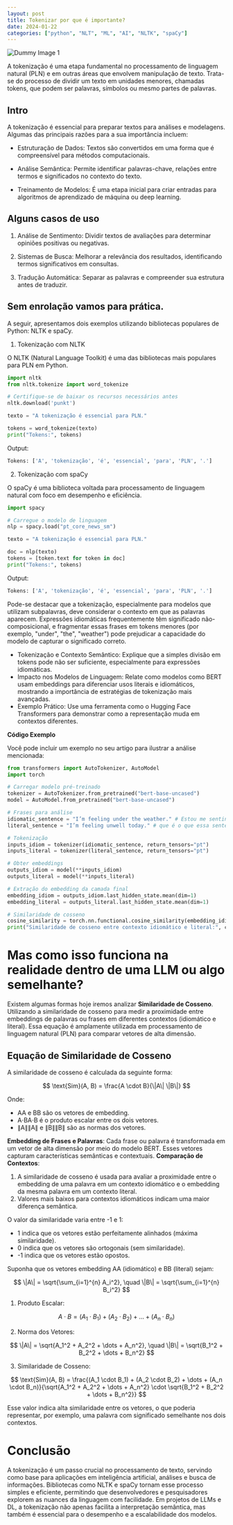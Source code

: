 ```yaml
---
layout: post
title: Tokenizar por que é importante?
date: 2024-01-22
categories: ["python", "NLT", "ML", "AI", "NLTK", "spaCy"]
---
```



![Dummy Image 1](https://picsum.photos/1366/768)

A tokenização é uma etapa fundamental no processamento de linguagem natural (PLN) e em outras áreas que envolvem manipulação de texto. Trata-se do processo de dividir um texto em unidades menores, chamadas tokens, que podem ser palavras, símbolos ou mesmo partes de palavras.

## Intro

A tokenização é essencial para preparar textos para análises e modelagens. Algumas das principais razões para a sua importância incluem:

- Estruturação de Dados: Textos são convertidos em uma forma que é compreensível para métodos computacionais.

- Análise Semântica: Permite identificar palavras-chave, relações entre termos e significados no contexto do texto.

- Treinamento de Modelos: É uma etapa inicial para criar entradas para algoritmos de aprendizado de máquina ou deep learning.

## Alguns casos de uso

1. Análise de Sentimento: Dividir textos de avaliações para determinar opiniões positivas ou negativas.

2. Sistemas de Busca: Melhorar a relevância dos resultados, identificando termos significativos em consultas.

3. Tradução Automática: Separar as palavras e compreender sua estrutura antes de traduzir.

## Sem enrolação vamos para prática.

A seguir, apresentamos dois exemplos utilizando bibliotecas populares de Python: NLTK e spaCy.

1. Tokenização com NLTK

O NLTK (Natural Language Toolkit) é uma das bibliotecas mais populares para PLN em Python.

```python
import nltk
from nltk.tokenize import word_tokenize

# Certifique-se de baixar os recursos necessários antes
nltk.download('punkt')

texto = "A tokenização é essencial para PLN."

tokens = word_tokenize(texto)
print("Tokens:", tokens)
```

Output:

```python
Tokens: ['A', 'tokenização', 'é', 'essencial', 'para', 'PLN', '.']
```

2. Tokenização com spaCy

O spaCy é uma biblioteca voltada para processamento de linguagem natural com foco em desempenho e eficiência.

```python
import spacy

# Carregue o modelo de linguagem
nlp = spacy.load("pt_core_news_sm")

texto = "A tokenização é essencial para PLN."

doc = nlp(texto)
tokens = [token.text for token in doc]
print("Tokens:", tokens)
```

Output:

```python
Tokens: ['A', 'tokenização', 'é', 'essencial', 'para', 'PLN', '.']
```
Pode-se destacar que a tokenização, especialmente para modelos que utilizam subpalavras, deve considerar o contexto em que as palavras aparecem. Expressões idiomáticas frequentemente têm significado não-composicional, e fragmentar essas frases em tokens menores (por exemplo, "under", "the", "weather") pode prejudicar a capacidade do modelo de capturar o significado correto.


- Tokenização e Contexto Semântico: Explique que a simples divisão em tokens pode não ser suficiente, especialmente para expressões idiomáticas.
- Impacto nos Modelos de Linguagem: Relate como modelos como BERT usam embeddings para diferenciar usos literais e idiomáticos, mostrando a importância de estratégias de tokenização mais avançadas.
- Exemplo Prático: Use uma ferramenta como o Hugging Face Transformers para demonstrar como a representação muda em contextos diferentes.

**Código Exemplo**

Você pode incluir um exemplo no seu artigo para ilustrar a análise mencionada:
```python
from transformers import AutoTokenizer, AutoModel
import torch

# Carregar modelo pré-treinado
tokenizer = AutoTokenizer.from_pretrained("bert-base-uncased")
model = AutoModel.from_pretrained("bert-base-uncased")

# Frases para análise
idiomatic_sentence = "I’m feeling under the weather." # Estou me sentindo debaixo do tempo, mas na verdade representa: não estou me sentindo bem
literal_sentence = "I’m feeling unwell today." # que é o que essa sentença significa...

# Tokenização
inputs_idiom = tokenizer(idiomatic_sentence, return_tensors="pt")
inputs_literal = tokenizer(literal_sentence, return_tensors="pt")

# Obter embeddings
outputs_idiom = model(**inputs_idiom)
outputs_literal = model(**inputs_literal)

# Extração do embedding da camada final
embedding_idiom = outputs_idiom.last_hidden_state.mean(dim=1)
embedding_literal = outputs_literal.last_hidden_state.mean(dim=1)

# Similaridade de cosseno
cosine_similarity = torch.nn.functional.cosine_similarity(embedding_idiom, embedding_literal)
print("Similaridade de cosseno entre contexto idiomático e literal:", cosine_similarity.item())
```
# Mas como isso funciona na realidade dentro de uma LLM ou algo semelhante?

Existem algumas formas hoje iremos analizar **Similaridade de Cosseno**.
Utilizando a similaridade de cosseno para medir a proximidade entre embeddings de palavras ou frases em diferentes contextos (idiomático e literal). Essa equação é amplamente utilizada em processamento de linguagem natural (PLN) para comparar vetores de alta dimensão.

## Equação de Similaridade de Cosseno

A similaridade de cosseno é calculada da seguinte forma:

$$
\text{Sim}(A, B) = \frac{A \cdot B}{\|A\| \|B\|}
$$

Onde:

- AA e BB são os vetores de embedding.
- A⋅BA⋅B é o produto escalar entre os dois vetores.
- ∥A∥∥A∥ e ∥B∥∥B∥ são as normas dos vetores.


**Embedding de Frases e Palavras**: Cada frase ou palavra é transformada em um vetor de alta dimensão por meio do modelo BERT. Esses vetores capturam características semânticas e contextuais.
**Comparação de Contextos**:
  1. A similaridade de cosseno é usada para avaliar a proximidade entre o embedding de uma palavra em um contexto idiomático e o embedding da mesma palavra em um contexto literal.
  2. Valores mais baixos para contextos idiomáticos indicam uma maior diferença semântica.

O valor da similaridade varia entre -1 e 1:


- 1 indica que os vetores estão perfeitamente alinhados (máxima similaridade).
- 0 indica que os vetores são ortogonais (sem similaridade).
- -1 indica que os vetores estão opostos.

Suponha que os vetores embedding AA (idiomático) e BB (literal) sejam:

$$
\|A\| = \sqrt{\sum_{i=1}^{n} A_i^2}, \quad \|B\| = \sqrt{\sum_{i=1}^{n} B_i^2}
$$

1. Produto Escalar:

$$
A \cdot B = (A_1 \cdot B_1) + (A_2 \cdot B_2) + \dots + (A_n \cdot B_n)
$$

2. Norma dos Vetores:

$$
\|A\| = \sqrt{A_1^2 + A_2^2 + \dots + A_n^2}, \quad \|B\| = \sqrt{B_1^2 + B_2^2 + \dots + B_n^2}
$$


3. Similaridade de Cosseno:

$$
\text{Sim}(A, B) = \frac{(A_1 \cdot B_1) + (A_2 \cdot B_2) + \dots + (A_n \cdot B_n)}{\sqrt{A_1^2 + A_2^2 + \dots + A_n^2} \cdot \sqrt{B_1^2 + B_2^2 + \dots + B_n^2}}
$$

Esse valor indica alta similaridade entre os vetores, o que poderia representar, por exemplo, uma palavra com significado semelhante nos dois contextos.

# Conclusão
A tokenização é um passo crucial no processamento de texto, servindo como base para aplicações em inteligência artificial, análises e busca de informações. Bibliotecas como NLTK e spaCy tornam esse processo simples e eficiente, permitindo que desenvolvedores e pesquisadores explorem as nuances da linguagem com facilidade. Em projetos de LLMs e DL, a tokenização não apenas facilita a interpretação semântica, mas também é essencial para o desempenho e a escalabilidade dos modelos.
